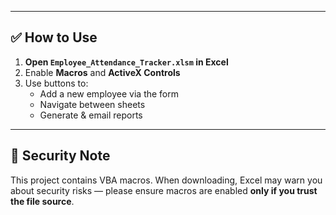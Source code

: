 
---

## ✅ How to Use

1. **Open `Employee_Attendance_Tracker.xlsm` in Excel**
2. Enable **Macros** and **ActiveX Controls**
3. Use buttons to:
   - Add a new employee via the form
   - Navigate between sheets
   - Generate & email reports

---

## 🔐 Security Note

This project contains VBA macros. When downloading, Excel may warn you about security risks — please ensure macros are enabled **only if you trust the file source**.
